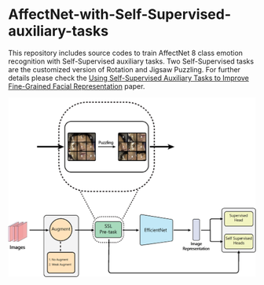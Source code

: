 # AffectNet-with-Self-Supervised-auxiliary-tasks
This repository includes source codes to train AffectNet 8 class emotion recognition with Self-Supervised auxiliary tasks.
Two Self-Supervised tasks are the customized version of Rotation and Jigsaw Puzzling.
For further details please check the [Using Self-Supervised Auxiliary Tasks to Improve Fine-Grained Facial Representation](https://arxiv.org/abs/2105.06421) paper.

![](2.png)
